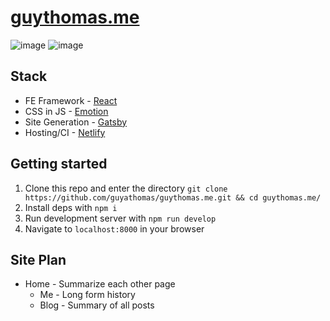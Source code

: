 # [guythomas.me](https://guythomas.me/)

![image](https://res.cloudinary.com/dqvlfpaev/image/upload/w_600,h_420/v1577567800/2019-12-28_13.15.27_suidij.gif)
![image](https://res.cloudinary.com/dqvlfpaev/image/upload/h_420/v1577570391/2019-12-28_13.59.07_y8dukj.gif)

## Stack

- FE Framework - [React](https://reactjs.org/)
- CSS in JS - [Emotion](https://emotion.sh/docs/introduction)
- Site Generation - [Gatsby](https://www.gatsbyjs.org/)
- Hosting/CI - [Netlify](https://www.netlify.com/)

## Getting started

1. Clone this repo and enter the directory `git clone https://github.com/guyathomas/guythomas.me.git && cd guythomas.me/`
2. Install deps with `npm i`
3. Run development server with `npm run develop`
4. Navigate to `localhost:8000` in your browser

## Site Plan

- Home - Summarize each other page
  - Me - Long form history
  - Blog - Summary of all posts
